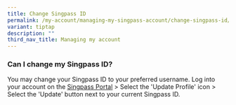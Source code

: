 ```yaml
---
title: Change Singpass ID
permalink: /my-account/managing-my-singpass-account/change-singpass-id/
variant: tiptap
description: ""
third_nav_title: Managing my account
---
```

<h3>Can I change my Singpass ID?</h3>
<p>You may change your Singpass ID to your preferred username. Log into your
account on the <a href="https://go.gov.sg/singpass-login" rel="noopener" target="_blank"><u>Singpass Portal</u></a>&nbsp;&gt;
Select the 'Update Profile' icon &gt; Select the 'Update' button next to
your current Singpass ID.</p>